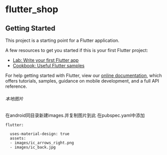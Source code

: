 # flutter_shop



## Getting Started

This project is a starting point for a Flutter application.

A few resources to get you started if this is your first Flutter project:

- [Lab: Write your first Flutter app](https://flutter.dev/docs/get-started/codelab)
- [Cookbook: Useful Flutter samples](https://flutter.dev/docs/cookbook)

For help getting started with Flutter, view our 
[online documentation](https://flutter.dev/docs), which offers tutorials, 
samples, guidance on mobile development, and a full API reference.
###### 本地图片
在android同目录新建images.并复制图片到此
在pubspec.yaml中添加
```
flutter:

  uses-material-design: true
  assets:
  - images/ic_arrows_right.png
  - images/ic_back.jpg
```
